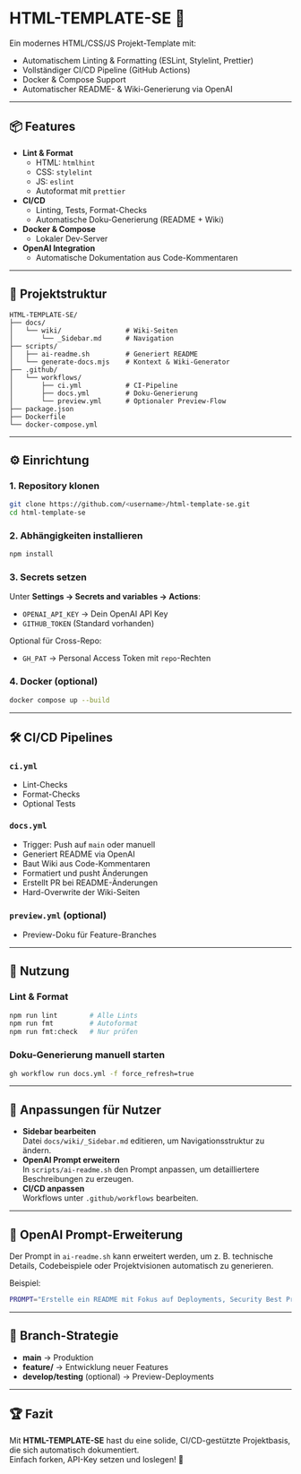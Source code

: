 # HTML-TEMPLATE-SE 🚀

Ein modernes HTML/CSS/JS Projekt-Template mit:

- Automatischem Linting & Formatting (ESLint, Stylelint, Prettier)
- Vollständiger CI/CD Pipeline (GitHub Actions)
- Docker & Compose Support
- Automatischer README- & Wiki-Generierung via OpenAI

---

## 📦 Features

- **Lint & Format**
  - HTML: `htmlhint`
  - CSS: `stylelint`
  - JS: `eslint`
  - Autoformat mit `prettier`
- **CI/CD**
  - Linting, Tests, Format-Checks
  - Automatische Doku-Generierung (README + Wiki)
- **Docker & Compose**
  - Lokaler Dev-Server
- **OpenAI Integration**
  - Automatische Dokumentation aus Code-Kommentaren

---

## 📂 Projektstruktur

```
HTML-TEMPLATE-SE/
├── docs/
│   └── wiki/                # Wiki-Seiten
│       └── _Sidebar.md      # Navigation
├── scripts/
│   ├── ai-readme.sh         # Generiert README
│   └── generate-docs.mjs    # Kontext & Wiki-Generator
├── .github/
│   └── workflows/
│       ├── ci.yml           # CI-Pipeline
│       ├── docs.yml         # Doku-Generierung
│       └── preview.yml      # Optionaler Preview-Flow
├── package.json
├── Dockerfile
└── docker-compose.yml
```

---

## ⚙️ Einrichtung

### 1. Repository klonen

```bash
git clone https://github.com/<username>/html-template-se.git
cd html-template-se
```

### 2. Abhängigkeiten installieren

```bash
npm install
```

### 3. Secrets setzen

Unter **Settings → Secrets and variables → Actions**:

- `OPENAI_API_KEY` → Dein OpenAI API Key
- `GITHUB_TOKEN` (Standard vorhanden)

Optional für Cross-Repo:

- `GH_PAT` → Personal Access Token mit `repo`-Rechten

### 4. Docker (optional)

```bash
docker compose up --build
```

---

## 🛠️ CI/CD Pipelines

### `ci.yml`

- Lint-Checks
- Format-Checks
- Optional Tests

### `docs.yml`

- Trigger: Push auf `main` oder manuell
- Generiert README via OpenAI
- Baut Wiki aus Code-Kommentaren
- Formatiert und pusht Änderungen
- Erstellt PR bei README-Änderungen
- Hard-Overwrite der Wiki-Seiten

### `preview.yml` (optional)

- Preview-Doku für Feature-Branches

---

## 📖 Nutzung

### Lint & Format

```bash
npm run lint        # Alle Lints
npm run fmt         # Autoformat
npm run fmt:check   # Nur prüfen
```

### Doku-Generierung manuell starten

```bash
gh workflow run docs.yml -f force_refresh=true
```

---

## 🔧 Anpassungen für Nutzer

- **Sidebar bearbeiten**  
  Datei `docs/wiki/_Sidebar.md` editieren, um Navigationsstruktur zu ändern.
- **OpenAI Prompt erweitern**  
  In `scripts/ai-readme.sh` den Prompt anpassen, um detailliertere Beschreibungen zu erzeugen.
- **CI/CD anpassen**  
  Workflows unter `.github/workflows` bearbeiten.

---

## 🤖 OpenAI Prompt-Erweiterung

Der Prompt in `ai-readme.sh` kann erweitert werden, um z. B. technische Details, Codebeispiele oder Projektvisionen automatisch zu generieren.

Beispiel:

```bash
PROMPT="Erstelle ein README mit Fokus auf Deployments, Security Best Practices und Code-Beispielen."
```

---

## 🧩 Branch-Strategie

- **main** → Produktion
- **feature/** → Entwicklung neuer Features
- **develop/testing** (optional) → Preview-Deployments

---

## 🏆 Fazit

Mit **HTML-TEMPLATE-SE** hast du eine solide, CI/CD-gestützte Projektbasis, die sich automatisch dokumentiert.  
Einfach forken, API-Key setzen und loslegen! 🚀
